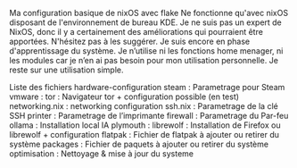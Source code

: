Ma configuration basique de nixOS avec flake 
Ne fonctionne qu'avec nixOS disposant de l'environnement de bureau KDE.
Je ne suis pas un expert de NixOS, donc il y a certainement des améliorations qui pourraient être apportées. N'hésitez pas à les suggérer. Je suis encore en phase d'apprentissage du système.
Je n’utilise ni les fonctions home menager, ni les modules car je n’en ai pas besoin pour mon utilisation personnelle. Je reste sur une utilisation simple.

Liste des fichiers
  hardware-configuration
  steam : Parametrage pour Steam
  vmware : 
  tor : Navigateur tor + configuration possible (en test)
  networking.nix : networking configuration
  ssh.nix : Parametrage de la clé SSH
  printer : Parametrage de l’imprimante
  firewall : Parametrage du Par-feu
  ollama : Installation local IA
  plymouth :
  librewolf : Installation de Firefox ou librewolf + configuration 
  flatpak : Fichier de flatpak à ajouter ou retirer du système
  packages : Fichier de paquets à ajouter ou retirer du système
  optimisation : Nettoyage & mise à jour du systeme
